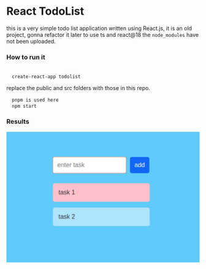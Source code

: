 # React TodoList 

this is a very simple todo list application written using React.js, it is an old project, gonna refactor it later to use ts and react@18
the `node_modules` have not been uploaded.

<h3>How to run it</h3> 

```

  create-react-app todolist

```

replace the public and src folders with those in this repo. 
```
  pnpm is used here
  npm start
```

<h3>Results</h3>
<img src="./result.png">
